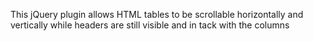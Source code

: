 This jQuery plugin allows HTML tables to be scrollable horizontally and vertically while headers are still visible and in tack with the columns